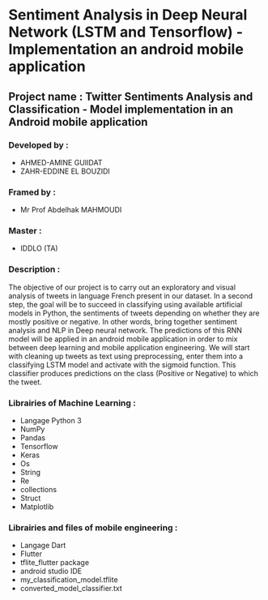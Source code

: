 # Sentiment Analysis in Deep Neural Network (LSTM and Tensorflow) - Implementation an android mobile application
## Project name : Twitter Sentiments Analysis and Classification - Model implementation in an Android mobile application
### Developed by :
* AHMED-AMINE GUIIDAT
* ZAHR-EDDINE  EL BOUZIDI

### Framed by :
* Mr Prof Abdelhak MAHMOUDI
 ###  Master :
 * IDDLO (TA)

### Description  :

The objective of our project is to carry out an exploratory and visual analysis of tweets in language
French present in our dataset.
In a second step, the goal will be to succeed in classifying using available artificial models in Python, the sentiments of tweets depending on whether they are mostly positive or negative. In other words, bring together sentiment analysis and NLP in Deep neural network.
The predictions of this RNN model will be applied in an android mobile application in order to mix between deep learning and mobile application engineering.
We will start with cleaning up tweets as text using preprocessing,
enter them into a classifying LSTM model and activate with the sigmoid function.
This classifier produces predictions on the class (Positive or Negative) to which the tweet.


### Librairies of Machine Learning :
* Langage Python 3
* NumPy
* Pandas
* Tensorflow
* Keras
* Os
* String
* Re
* collections
* Struct
* Matplotlib


### Librairies and files of mobile engineering :
* Langage Dart
* Flutter
* tflite_flutter package
* android studio IDE
* my_classification_model.tflite
* converted_model_classifier.txt

